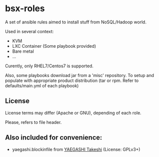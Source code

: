 # bsx-roles

A set of ansible rules aimed to install stuff from NoSQL/Hadoop world.

Used in several context:

 - KVM
 - LXC Container (Some playbook provided)
 - Bare metal
 - ...
 
Curently, only RHEL7/Centos7 is supported.

Also, some playbooks download jar from a 'misc' repository. To setup and populate with appropriate product distribution (tar or rpm. Refer to defaults/main.yml of each playbook)

## License

License terms may differ (Apache or GNU), depending of each role.

Please, refers to file header.

## Also included for convenience:

- yaegashi.blockinfile from [YAEGASHI Takeshi](https://github.com/yaegashi) (License: GPLv3+)


